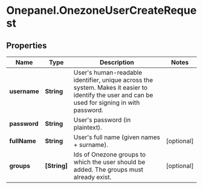 # Onepanel.OnezoneUserCreateRequest

## Properties
Name | Type | Description | Notes
------------ | ------------- | ------------- | -------------
**username** | **String** | User&#39;s human-readable identifier, unique across the system. Makes it easier to identify the user and can be used for signing in with password.  | 
**password** | **String** | User&#39;s password (in plaintext). | 
**fullName** | **String** | User&#39;s full name (given names + surname). | [optional] 
**groups** | **[String]** | Ids of Onezone groups to which the user should be added. The groups must already exist.  | [optional] 


